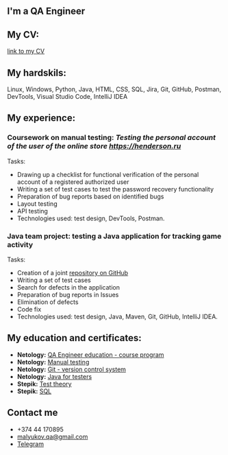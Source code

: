 ## I'm a QA Engineer


## My CV: 
[link to my CV](https://docs.google.com/document/d/1fs6OZGODtcUvfS7ZNXZ0FL4qKCQaIqNzG7OoObw8g2Q/edit?usp=sharing)

## My hardskils:
Linux, Windows, Python, Java, HTML, CSS, SQL, Jira, Git, GitHub, Postman, DevTools,  Visual Studio Code, IntelliJ IDEA

## My experience:
### Coursework on manual testing: *Testing the personal account of the user of the online store https://henderson.ru*
Tasks:
- Drawing up a checklist for functional verification of the personal account of a registered authorized user
- Writing a set of test cases to test the password recovery functionality
- Preparation of bug reports based on identified bugs
- Layout testing
- API testing
- Technologies used: test design, DevTools, Postman.

### Java team project: testing a Java application for tracking game activity
Tasks:
- Creation of a joint [repository on GitHub](https://github.com/VasiliyMalyukov/javaqa-team-diplom)
- Writing a set of test cases
- Search for defects in the application
- Preparation of bug reports in Issues
- Elimination of defects
- Code fix
- Technologies used: test design, Java, Maven, Git, GitHub, IntelliJ IDEA.

## My education and certificates:
- **Netology:** [QA Engineer education - course program](https://netology.ru/programs/qa-middle#/resume)
- **Netology:** [Manual testing](https://netology.ru/sharing/625df093dd5b543d2348fce775d5a685?utm_source=social&utm_campaign=achievements)
- **Netology:** [Git - version control system](https://netology.ru/sharing/6fb442e09a29c9741f998ead60fa82d1?utm_source=social&utm_campaign=achievements)
- **Netology:** [Java for testers](https://netology.ru/sharing/ef86958cd60d629321b1ebbc24d4cf1a?utm_source=social&utm_campaign=achievements)
- **Stepik:** [Test theory](https://stepik.org/cert/1962320)
- **Stepik:** [SQL](https://stepik.org/cert/1975086)

## Contact me
- +374 44 170895
- malyukov.qa@gmail.com
- [Telegram](https://t.me/mva_lawyer) 
